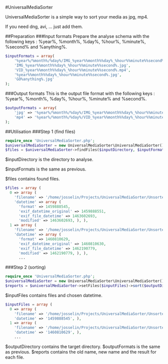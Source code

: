#UniversalMediaSorter

UniversalMediaSorter is a simple way to sort your media as jpg, mp4.

If you need dng, avi, ... just add them.

##Preparation
###Input formats
Prepare the analyse schema with the following keys : %year%, %month%, %day%, %hour%, %minute%, %second% and %anything%.
```php
$inputFormats = array(
    '%year%/%month%/%day%/IMG_%year%%month%%day%_%hour%%minute%%second%.jpg',
    'IMG_%year%%month%%day%_%hour%%minute%%second%.jpg',
    'VID_%year%%month%%day%_%hour%%minute%%second%.mp4',
    '%year%%month%%day%_%hour%%minute%%second%.jpg',
    'GO%anything%.jpg'
);
```
###Output formats
This is the output file format with the following keys : %year%, %month%, %day%, %hour%, %minute% and %second%.
```php
$outputFormats = array(
    'jpg' => '%year%/%month%/%day%/IMG_%year%%month%%day%_%hour%%minute%%second%.jpg',
    'mp4' => '%year%/%month%/%day%/VID_%year%%month%%day%_%hour%%minute%%second%.mp4'
);
```

##Utilisation
###Step 1 (find files)
```php
require_once 'UniversalMediaSorter.php';
$universalMediaSorter = new UniversalMediaSorter\UniversalMediaSorter();
$files = $universalMediaSorter->findFiles($inputDirectory, $inputFormats)->getFiles();
```
$inputDirectory is the directory to analyse.

$inputFormats is the same as previous.

$files contains found files.
```php
$files = array ( 
  0 => array ( 
    'filename' => '/home/josselin/Projects/UniversalMediaSorter/Unsorted/IMG_20160405_223545.jpg', 
    'datetime' => array ( 
      'format' => 1459888545, 
      'exif_datetime_original' => 1459888551, 
      'exif_file_datetime' => 1463602693, 
      'modified' => 1463602693, ), ), 
  1 => array ( 
    'filename' => '/home/josselin/Projects/UniversalMediaSorter/Unsorted/20160416_144349.jpg', 
    'datetime' => array ( 
      'format' => 1460810629, 
      'exif_datetime_original' => 1460810630, 
      'exif_file_datetime' => 1462190779, 
      'modified' => 1462190779, ), ),
      ...
```
###Step 2 (sorting)
```php
require_once 'UniversalMediaSorter.php';
$universalMediaSorter = new UniversalMediaSorter\UniversalMediaSorter();
$reports = $universalMediaSorter->setFiles($inputFiles)->sort($outputDirectory, $outputFormats);
```
$inputFiles contains files and chosen datetime.
```php
$inputFiles = array ( 
  0 => array ( 
    'filename' => '/home/josselin/Projects/UniversalMediaSorter/Unsorted/IMG_20160405_223545.jpg', 
    'datetime' => '1459888545', ), 
  1 => array ( 
    'filename' => '/home/josselin/Projects/UniversalMediaSorter/Unsorted/20160416_144349.jpg', 
    'datetime' => '1460810629', ), 
    ...
```
$outputDirectory contains the target directory.
$outputFormats is the same as previous.
$reports contains the old name, new name and the result for each file.
